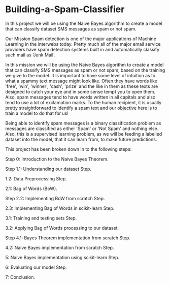 # Building-a-Spam-Classifier
In this project we will be using the Naive Bayes algorithm to create a model that can classify dataset SMS messages as spam or not spam.



Our Mission
Spam detection is one of the major applications of Machine Learning in the interwebs today. Pretty much all of the major email service providers have spam detection systems built in and automatically classify such mail as 'Junk Mail'.

In this mission we will be using the Naive Bayes algorithm to create a model that can classify SMS messages as spam or not spam, based on the training we give to the model. It is important to have some level of intuition as to what a spammy text message might look like. Often they have words like 'free', 'win', 'winner', 'cash', 'prize' and the like in them as these texts are designed to catch your eye and in some sense tempt you to open them. Also, spam messages tend to have words written in all capitals and also tend to use a lot of exclamation marks. To the human recipient, it is usually pretty straightforward to identify a spam text and our objective here is to train a model to do that for us!

Being able to identify spam messages is a binary classification problem as messages are classified as either 'Spam' or 'Not Spam' and nothing else. Also, this is a supervised learning problem, as we will be feeding a labelled dataset into the model, that it can learn from, to make future predictions.



This project has been broken down in to the following steps:

Step 0: Introduction to the Naive Bayes Theorem.

Step 1.1: Understanding our dataset Step.

1.2: Data Preprocessing Step.

2.1: Bag of Words (BoW).

Step 2.2: Implementing BoW from scratch Step.

2.3: Implementing Bag of Words in scikit-learn Step.

3.1: Training and testing sets Step.

3.2: Applying Bag of Words processing to our dataset.

Step 4.1: Bayes Theorem implementation from scratch Step.

4.2: Naive Bayes implementation from scratch Step.

5: Naive Bayes implementation using scikit-learn Step.

6: Evaluating our model Step.

7: Conclusion.
